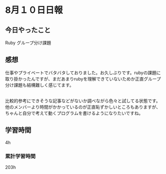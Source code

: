 #  8月１０日日報
##  今日やったこと
Ruby グループ分け課題

##  感想
仕事やプライベートでバタバタしておりました。お久しぶりです。rubyの課題に取り掛かったんですが、まだあまりrubyを理解できていないためか正直グループ分け課題も結構難しく感じてます。

<br>
比較的参考にできそうな記事などがないか調べながら色々と試してる状態です。
他のメンバーより時間がかかっているのが正直恥ずかしいところもありますが、ちゃんと自分で考えて動くプログラムを書けるようになりたいですね。

##  学習時間
4h
###  累計学習時間
203h
